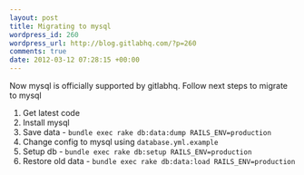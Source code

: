```yaml
--- 
layout: post
title: Migrating to mysql
wordpress_id: 260
wordpress_url: http://blog.gitlabhq.com/?p=260
comments: true
date: 2012-03-12 07:28:15 +00:00
---
```

Now mysql is officially supported by gitlabhq. 
Follow next steps to migrate to mysql

1. Get latest code
2. Install mysql
3. Save data - `bundle exec rake db:data:dump RAILS_ENV=production`
4. Change config to mysql using `database.yml.example`
5. Setup db - `bundle exec rake db:setup RAILS_ENV=production`
6. Restore old data - `bundle exec rake db:data:load RAILS_ENV=production`
